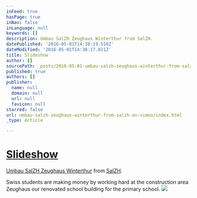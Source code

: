 ```yaml
---
inFeed: true
hasPage: true
inNav: false
inLanguage: null
keywords: []
description: Umbau SalZH Zeughaus Winterthur from SalZH.
datePublished: '2016-05-01T14:38:19.518Z'
dateModified: '2016-05-01T14:38:17.011Z'
title: Slideshow
author: []
sourcePath: _posts/2016-05-01-umbau-salzh-zeughaus-winterthur-from-salzh-on-vimeo.md
published: true
authors: []
publisher:
  name: null
  domain: null
  url: null
  favicon: null
starred: false
url: umbau-salzh-zeughaus-winterthur-from-salzh-on-vimeo/index.html
_type: Article

---
```

# [Slideshow][0]

[Umbau SalZH Zeughaus Winterthur][0] from [SalZH][1].

Swiss students are making money by working hard at the construction area Zeughaus our renovated school building for the primary school. ![](https://the-grid-user-content.s3-us-west-2.amazonaws.com/7fa2f518-f8a1-44c8-919c-e43805b27224.jpg)

[0]: https://vimeo.com/164890016
[1]: https://vimeo.com/user6828478